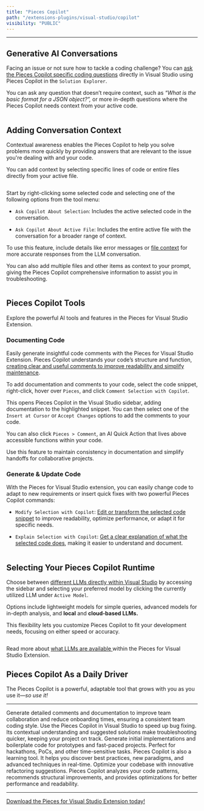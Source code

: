```yaml
---
title: "Pieces Copilot"
path: "/extensions-plugins/visual-studio/copilot"
visibility: "PUBLIC"
---
```

***

## Generative AI Conversations

Facing an issue or not sure how to tackle a coding challenge? You can [ask the Pieces Copilot specific coding questions](https://docs.pieces.app/products/extensions-plugins/visual-studio/copilot/chat) directly in Visual Studio using Pieces Copilot in the `Solution Explorer`.

You can ask any question that doesn’t require context, such as *“What is the basic format for a JSON object?”,* or more in-depth questions where the Pieces Copilot needs context from your active code.

<Image src="https://storage.googleapis.com/hashnode_product_documentation_assets/visual_studio_extension_assets/pieces_copilot/pieces_copilot_main/copilot_chat_in_active_code_file.png" alt="" align="center" fullwidth="true" />

## Adding Conversation Context

Contextual awareness enables the Pieces Copilot to help you solve problems more quickly by providing answers that are relevant to the issue you're dealing with and your code.

You can add context by selecting specific lines of code or entire files directly from your active file.

<Image src="https://storage.googleapis.com/hashnode_product_documentation_assets/visual_studio_extension_assets/pieces_copilot/pieces_copilot_main/hovering_on_ask_copilot_about_selection_command_right_click_menu.png" alt="" align="center" fullwidth="true" />

Start by right-clicking some selected code and selecting one of the following options from the tool menu:

* `Ask Copilot About Selection`: Includes the active selected code in the conversation.

* `Ask Copilot About Active File`: Includes the entire active file with the conversation for a broader range of context.

To use this feature, include details like error messages or [file context](https://docs.pieces.app/products/extensions-plugins/visual-studio/copilot/chat#adding-context-to-copilot-chats) for more accurate responses from the LLM conversation.

You can also add multiple files and other items as context to your prompt, giving the Pieces Copilot comprehensive information to assist you in troubleshooting.

<Image src="https://storage.googleapis.com/hashnode_product_documentation_assets/visual_studio_extension_assets/pieces_copilot/pieces_copilot_main/adding_context_to_chat.png" alt="" align="center" fullwidth="true" />

## Pieces Copilot Tools

Explore the powerful AI tools and features in the Pieces for Visual Studio Extension.

### Documenting Code

Easily generate insightful code comments with the Pieces for Visual Studio Extension. Pieces Copilot understands your code’s structure and function, [creating clear and useful comments to improve readability and simplify maintenance](https://docs.pieces.app/products/extensions-plugins/visual-studio/copilot/documenting-code#commenting-code-selections-with-pieces-copilot).

To add documentation and comments to your code, select the code snippet, right-click, hover over `Pieces`, and click `Comment Selection with Copilot`.

This opens Pieces Copilot in the Visual Studio sidebar, adding documentation to the highlighted snippet. You can then select one of the `Insert at Cursor` or `Accept Changes` options to add the comments to your code.

You can also click `Pieces > Comment`, an AI Quick Action that lives above accessible functions within your code.

<Callout type="info">
  Use this feature to maintain consistency in documentation and simplify handoffs for collaborative projects.
</Callout>

### Generate & Update Code

With the Pieces for Visual Studio extension, you can easily change code to adapt to new requirements or insert quick fixes with two powerful Pieces Copilot commands:

* `Modify Selection with Copilot`: [Edit or transform the selected code snippet](https://docs.pieces.app/products/extensions-plugins/visual-studio/copilot/refactoring#modifying-your-code-with-pieces-copilot) to improve readability, optimize performance, or adapt it for specific needs.

* `Explain Selection with Copilot`: [Get a clear explanation of what the selected code does](https://docs.pieces.app/products/extensions-plugins/visual-studio/copilot/chat#accessing-pieces-copilot-in-vs-code), making it easier to understand and document.

<Image src="https://storage.googleapis.com/hashnode_product_documentation_assets/visual_studio_extension_assets/pieces_copilot/pieces_copilot_main/saving_snippet_keybind.gif" alt="" align="center" fullwidth="true" />

## Selecting Your Pieces Copilot Runtime

Choose between [different LLMs directly within Visual Studio](https://docs.pieces.app/products/extensions-plugins/visual-studio/copilot/llm-settings) by accessing the sidebar and selecting your preferred model by clicking the currently utilized LLM under `Active Model`.

Options include lightweight models for simple queries, advanced models for in-depth analysis, and **local** and **cloud-based LLMs.**

This flexibility lets you customize Pieces Copilot to fit your development needs, focusing on either speed or accuracy.

<Image src="https://storage.googleapis.com/hashnode_product_documentation_assets/visual_studio_extension_assets/pieces_copilot/pieces_copilot_main/selecting_LLM_runtime.png" alt="" align="center" fullwidth="true" />

Read more about [what LLMs are available ](https://docs.pieces.app/products/extensions-plugins/visual-studio/configuration#supported-llms)within the Pieces for Visual Studio Extension.

## Pieces Copilot As a Daily Driver

The Pieces Copilot is a powerful, adaptable tool that grows with you as you use it—*so use it!*

***

<AccordionGroup>
  <Accordion title="Collaborative Coding Made Easy">
    Generate detailed comments and documentation to improve team collaboration and reduce onboarding times, ensuring a consistent team coding style.
  </Accordion>

  <Accordion title="Troubleshoot and Resolve Bugs Swiftly">
    Use the Pieces Copilot in Visual Studio to speed up bug fixing. Its contextual understanding and suggested solutions make troubleshooting quicker, keeping your project on track.
  </Accordion>

  <Accordion title="Quick Prototyping">
    Generate initial implementations and boilerplate code for prototypes and fast-paced projects. Perfect for hackathons, PoCs, and other time-sensitive tasks.
  </Accordion>

  <Accordion title="Skill Enhancement">
    Pieces Copilot is also a learning tool. It helps you discover best practices, new paradigms, and advanced techniques in real-time.
  </Accordion>

  <Accordion title="Efficient Code Refactoring">
    Optimize your codebase with innovative refactoring suggestions. Pieces Copilot analyzes your code patterns, recommends structural improvements, and provides optimizations for better performance and readability.
  </Accordion>
</AccordionGroup>

***

<a target="_blank" href="https://marketplace.visualstudio.com/items?itemName=MeshIntelligentTechnologiesInc.PiecesVisualStudio">Download the Pieces for Visual Studio Extension today!</a>
